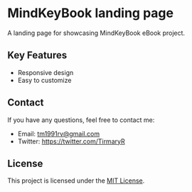 # MindKeyBook landing page

A landing page for showcasing MindKeyBook eBook project.

## Key Features

- Responsive design
- Easy to customize

## Contact

If you have any questions, feel free to contact me:

- Email: tm1991rv@gmail.com
- Twitter: https://twitter.com/TirmaryR

## License

This project is licensed under the [MIT License](LICENSE).
